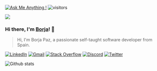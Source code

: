 [![Ask Me Anything !](https://img.shields.io/badge/Ask%20me-anything-1abc9c.svg?style=for-the-badge&link=https://github.com/borjapazr/borjapazr/issues)](https://github.com/borjapazr/borjapazr/issues)
![visitors](https://visitor-badge.laobi.icu/badge?page_id=borjapazr.borjapazr)

<img src="https://i.imgur.com/3N6HONL.png"/>

###  Hi there, I'm [Borja](https://twitter.com/borjapazr)! 👋

> Hi, I'm Borja Paz, a passionate self-taught software developer from Spain.

[![LinkedIn](https://img.shields.io/badge/LinkedIn-0077B5?style=for-the-badge&logo=linkedin&logoColor=white&link=https://www.linkedin.com/in/borjapazr)](https://www.linkedin.com/in/borjapazr)
[![Gmail](https://img.shields.io/badge/Gmail-D14836?style=for-the-badge&logo=gmail&logoColor=white&link=mailto:borjapazr@gmail.com)](mailto:borjapazr@gmail.com)
[![Stack Overflow](https://img.shields.io/badge/Stack_Overflow-FE7A16?style=for-the-badge&logo=stack-overflow&logoColor=white&link=https://stackoverflow.com/users/6112286/mr-mars?tab=profile)](https://stackoverflow.com/users/6112286/mr-mars?tab=profile)
[![Discord](https://img.shields.io/badge/Discord-7289DA?style=for-the-badge&logo=discord&logoColor=white&link=https://discord.gg/FR9R8dH)](https://discord.gg/FR9R8dH)
[![Twitter](https://img.shields.io/badge/Twitter-1DA1F2?style=for-the-badge&logo=twitter&logoColor=white&link=https://twitter.com/borjapazr)](https://twitter.com/borjapazr)

![Github stats](https://github-readme-stats.vercel.app/api?username=borjapazr&show_icons=true&theme=onedark&count_private=true&include_all_commits=true)

